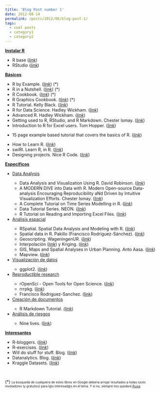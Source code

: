 ```yaml
---
title: 'Blog Post number 1'
date: 2012-08-14
permalink: /posts/2012/08/blog-post-1/
tags:
  - cool posts
  - category1
  - category2
---
```


<div dir="ltr"><div><u><b>Instalar R</b></u><br><ul><li>R base (<a href="https://cran.rstudio.com/" target="_blank" rel="nofollow"><i>link</i></a>)</li><li>RStudio (<a href="https://www.rstudio.com/" target="_blank" rel="nofollow"><i>link</i></a>)</li></ul><p><u><b>Básicos</b></u><br></p><ul><li>R by Example. (<a href="http://www.springer.com/br/book/9781461413646" target="_blank" rel="nofollow"><i>link</i></a>) (*)<br></li><li>R in a Nutshell. (<a href="http://shop.oreilly.com/product/9780596801717.do" target="_blank" rel="nofollow"><i>link</i></a>) (*)</li><li>R Cookbook. (<a href="http://www.cookbook-r.com/" target="_blank" rel="nofollow"><i>link</i></a>) (*)</li><li>R Graphics Cookbook. (<a href="http://www.cookbook-r.com/Graphs/" target="_blank" rel="nofollow"><i>link</i></a>) (*)</li><li>R Tutorial. Kelly Black. (<a href="http://www.cyclismo.org/tutorial/R/" target="_blank" rel="nofollow"><i>link</i></a>)<br></li><li>R for Data Science. Hadley Wickham. (<a href="http://r4ds.had.co.nz/" target="_blank" rel="nofollow"><i>link</i></a>)</li><li>Advanced R. Hadley Wickham. (<a href="http://adv-r.had.co.nz/" target="_blank" rel="nofollow"><i>link</i></a>)</li><li>Getting used to R, RStudio, and R Markdown. Chester Ismay. (<a href="https://ismayc.github.io/rbasics-book/" target="_blank" rel="nofollow"><i>link</i></a>)</li><li>Introduction to R for Excel users. Tom Hopper. (<a href="https://tomhopper.me/2016/05/03/r-for-excel-users/" target="_blank" rel="nofollow"><i>link</i></a>)<br></li></ul></div><div><ul><li>15 page example based tutorial that covers the basics of R. (<a href="http://www.studytrails.com/blog/15-page-tutorial-for-r/" target="_blank" rel="nofollow"><i>link</i></a>)<br></li></ul></div><div><ul><li>How to Learn R. (<a href="http://www.r-bloggers.com/how-to-learn-r-2/" target="_blank" rel="nofollow"><i>link</i></a>)<br></li><li>swiRl. Learn R, in R. (<a href="http://swirlstats.com/" target="_blank" rel="nofollow"><i>link</i></a>)<br></li><li>Designing projects. Nice R Code. (<a href="http://nicercode.github.io/blog/2013-04-05-projects/" target="_blank" rel="nofollow"><i>link</i></a>)</li></ul></div><div><u><b>Específicos</b></u><br></div><div><ul><li><u>Data Analysis</u><br></li><ul><li>Data Analysis and Visualization Using R. David Robinson. (<a href="http://varianceexplained.org/RData/" target="_blank" rel="nofollow"><i>link</i></a>)</li><li>A MODERN DIVE into Data with R. Modern Open-source Data-analysis 
Encouraging Reproducibility aNd Driven by Intuitive Visualization 
Efforts. Chester Ismay. (<a href="https://ismayc.github.io/moderndiver-book/" target="_blank" rel="nofollow"><i>link</i></a>)</li><li>A Complete Tutorial on Time Series Modelling in R. (<a href="https://www.analyticsvidhya.com/blog/2015/12/complete-tutorial-time-series-modeling/" target="_blank" rel="nofollow"><i>link</i></a>)</li><li>Data Tutorial Series. NEON. (<a href="http://neondataskills.org/" target="_blank" rel="nofollow"><i>link</i></a>)</li><li>R Tutorial on Reading and Importing Excel Files. (<a href="http://blog.datacamp.com/r-tutorial-read-excel-into-r/" target="_blank" rel="nofollow"><i>link</i></a>)</li></ul><li><u>Análisis espacial</u><br></li><ul><li>RSpatial. Spatial Data Analysis and Modeling with R. (<a href="http://rspatial.org/" target="_blank" rel="nofollow"><i>link</i></a>)</li><li>Spatial data in R. Pakillo (Francisco Rodríguez-Sánchez). (<a href="http://pakillo.github.io/R-GIS-tutorial/" target="_blank" rel="nofollow"><i>link</i></a>)</li><li>Geoscripting. WageningenUR. (<a href="https://geoscripting-wur.github.io/" target="_blank" rel="nofollow"><i>link</i></a>)</li><li>Interpolación (<a href="http://www.geo.ut.ee/aasa/LOOM02331/R_idw_interpolation.html" target="_blank" rel="nofollow"><i>link</i></a>) y Kriging. (<a href="https://rpubs.com/adam_dennett/46259" target="_blank" rel="nofollow"><i>link</i></a>)</li><li>GIS, Maps and Spatial Analyses in Urban Planning. Anto Aasa. (<a href="http://www.geo.ut.ee/aasa/LOOM02331/" target="_blank" rel="nofollow"><i>link</i></a>)</li><li>Mapview. (<a href="http://environmentalinformatics-marburg.github.io/web-presentations/20150723_mapView.html" target="_blank" rel="nofollow"><i>link</i></a>)</li></ul><li><u>Visualización de datos</u><br></li><ul><li>ggplot2. (<a href="http://ggplot2.org/" target="_blank" rel="nofollow"><i>link</i></a>)</li></ul><li><u>Reproductible research</u></li><ul><li>rOpenSci - Open Tools for Open Science. (<a href="https://ropensci.org/" target="_blank" rel="nofollow"><i>link</i></a>)<br></li><li>rrrpkg. (<a href="https://github.com/ropensci/rrrpkg" target="_blank" rel="nofollow"><i>link</i></a>)</li><li>Francisco Rodriguez-Sanchez. (<a href="https://github.com/Pakillo/ReproducibleScience" target="_blank" rel="nofollow">link</a>)</li></ul><li><u>Creación de documentos</u><br></li><ul><li>R Markdown Tutorial.<i> (<a href="http://pakillo.github.io/Rmarkdown_tutorial/" target="_blank" rel="nofollow">link</a></i>)</li></ul><li><u>Análisis de riesgos</u></li><ul><li>Nine lives. (<a href="http://rationshop.blogspot.com.es/" target="_blank">link</a>)<br></li></ul></ul></div><u><b>Interesantes</b></u><div><ul><li>R-bloggers. (<a href="http://www.r-bloggers.com/" target="_blank" rel="nofollow"><i>link</i></a>)</li><li>R-exercises. (<a href="http://r-exercises.com/" target="_blank" rel="nofollow"><i>link</i></a>)<br></li><li>Will do stuff for stuff. Blog. (<a href="http://rinzewind.org/blog-en/" target="_blank" rel="nofollow"><i>link</i></a>)</li><li>Datanalytics. Blog. (<a href="http://www.datanalytics.com/" target="_blank" rel="nofollow"><i>link</i></a>)</li><li>Kraggle Datasets. (<a href="https://www.kaggle.com/datasets" target="_blank" rel="nofollow"><i>link</i></a>)<br></li></ul><p><br></p><p>(*) <font size="1">La búsqueda de cualquiera de estos libros en Google debería arrojar resultados a todas luces reveladores (y gratuitos) para l@s interesad@s en el tema. Y si no, siempre nos quedará <a href="https://www.google.es/search?q=libgen" target="_blank">Rusia</a>.</font><br></p></div></div>
